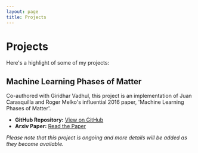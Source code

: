 ```yaml
---
layout: page
title: Projects
---
```


# Projects

Here's a highlight of some of my projects:

## Machine Learning Phases of Matter
Co-authored with Giridhar Vadhul, this project is an implementation of Juan Carasquilla and Roger Melko's influential 2016 paper, 'Machine Learning Phases of Matter'.

- **GitHub Repository:** [View on GitHub](https://github.com/santacruzAI/MLPhasesOfMatter)
- **Arxiv Paper:** [Read the Paper](https://arxiv.org/pdf/1605.01735.pdf) 

*Please note that this project is ongoing and more details will be added as they become available.*